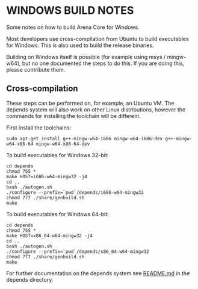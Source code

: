 WINDOWS BUILD NOTES
====================

Some notes on how to build Arena Core for Windows.

Most developers use cross-compilation from Ubuntu to build executables for
Windows. This is also used to build the release binaries.

Building on Windows itself is possible (for example using msys / mingw-w64),
but no one documented the steps to do this. If you are doing this, please contribute them.

Cross-compilation
-------------------

These steps can be performed on, for example, an Ubuntu VM. The depends system
will also work on other Linux distributions, however the commands for
installing the toolchain will be different.

First install the toolchains:

    sudo apt-get install g++-mingw-w64-i686 mingw-w64-i686-dev g++-mingw-w64-x86-64 mingw-w64-x86-64-dev

To build executables for Windows 32-bit:

    cd depends
    chmod 755 *
    make HOST=i686-w64-mingw32 -j4
    cd ..
    bash ./autogen.sh
    ./configure --prefix=`pwd`/depends/i686-w64-mingw32
    chmod 777 ./share/genbuild.sh
    make

To build executables for Windows 64-bit:

    cd depends
    chmod 755 *
    make HOST=x86_64-w64-mingw32 -j4
    cd ..
    bash ./autogen.sh
    ./configure --prefix=`pwd`/depends/x86_64-w64-mingw32
    chmod 777 ./share/genbuild.sh
    make

For further documentation on the depends system see [README.md](../depends/README.md) in the depends directory.
